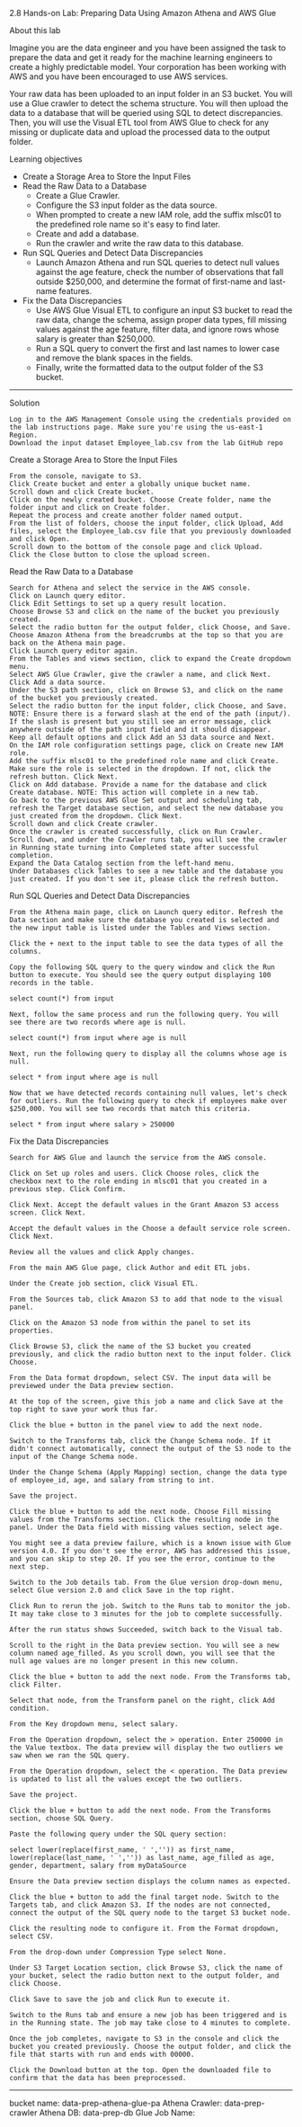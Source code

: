 2.8 Hands-on Lab: Preparing Data Using Amazon Athena and AWS Glue


About this lab

Imagine you are the data engineer and you have been assigned the task to prepare the data and get it ready for the
machine learning engineers to create a highly predictable model. Your corporation has been working with AWS and you
have been encouraged to use AWS services.

Your raw data has been uploaded to an input folder in an S3 bucket. You will use a Glue crawler to detect the schema
structure. You will then upload the data to a database that will be queried using SQL to detect discrepancies. Then,
you will use the Visual ETL tool from AWS Glue to check for any missing or duplicate data and upload the processed data
to the output folder.

Learning objectives
  - Create a Storage Area to Store the Input Files
  - Read the Raw Data to a Database
      - Create a Glue Crawler.
      - Configure the S3 input folder as the data source.
      - When prompted to create a new IAM role, add the suffix mlsc01 to the predefined role name so it's easy to find later.
      - Create and add a database.
      - Run the crawler and write the raw data to this database.
  - Run SQL Queries and Detect Data Discrepancies
      - Launch Amazon Athena and run SQL queries to detect null values against the age feature, check the number of observations
      that fall outside $250,000, and determine the format of first-name and last-name features.
  - Fix the Data Discrepancies
      - Use AWS Glue Visual ETL to configure an input S3 bucket to read the raw data, change the schema, assign proper data types,
        fill missing values against the age feature, filter data, and ignore rows whose salary is greater than $250,000.
      - Run a SQL query to convert the first and last names to lower case and remove the blank spaces in the fields.
      - Finally, write the formatted data to the output folder of the S3 bucket.

   ------------------------------------------------------


Solution

    Log in to the AWS Management Console using the credentials provided on the lab instructions page. Make sure you're using the us-east-1 Region.
    Download the input dataset Employee_lab.csv from the lab GitHub repo

Create a Storage Area to Store the Input Files

    From the console, navigate to S3.
    Click Create bucket and enter a globally unique bucket name.
    Scroll down and click Create bucket.
    Click on the newly created bucket. Choose Create folder, name the folder input and click on Create folder.
    Repeat the process and create another folder named output.
    From the list of folders, choose the input folder, click Upload, Add files, select the Employee_lab.csv file that you previously downloaded and click Open.
    Scroll down to the bottom of the console page and click Upload.
    Click the Close button to close the upload screen.

Read the Raw Data to a Database

    Search for Athena and select the service in the AWS console.
    Click on Launch query editor.
    Click Edit Settings to set up a query result location.
    Choose Browse S3 and click on the name of the bucket you previously created.
    Select the radio button for the output folder, click Choose, and Save.
    Choose Amazon Athena from the breadcrumbs at the top so that you are back on the Athena main page.
    Click Launch query editor again.
    From the Tables and views section, click to expand the Create dropdown menu.
    Select AWS Glue Crawler, give the crawler a name, and click Next.
    Click Add a data source.
    Under the S3 path section, click on Browse S3, and click on the name of the bucket you previously created.
    Select the radio button for the input folder, click Choose, and Save. NOTE: Ensure there is a forward slash at the end of the path (input/). If the slash is present but you still see an error message, click anywhere outside of the path input field and it should disappear.
    Keep all default options and click Add an S3 data source and Next.
    On the IAM role configuration settings page, click on Create new IAM role.
    Add the suffix mlsc01 to the predefined role name and click Create. Make sure the role is selected in the dropdown. If not, click the refresh button. Click Next.
    Click on Add database. Provide a name for the database and click Create database. NOTE: This action will complete in a new tab.
    Go back to the previous AWS Glue Set output and scheduling tab, refresh the Target database section, and select the new database you just created from the dropdown. Click Next.
    Scroll down and click Create crawler.
    Once the crawler is created successfully, click on Run Crawler.
    Scroll down, and under the Crawler runs tab, you will see the crawler in Running state turning into Completed state after successful completion.
    Expand the Data Catalog section from the left-hand menu.
    Under Databases click Tables to see a new table and the database you just created. If you don't see it, please click the refresh button.

Run SQL Queries and Detect Data Discrepancies

    From the Athena main page, click on Launch query editor. Refresh the Data section and make sure the database you created is selected and the new input table is listed under the Tables and Views section.

    Click the + next to the input table to see the data types of all the columns.

    Copy the following SQL query to the query window and click the Run button to execute. You should see the query output displaying 100 records in the table.

    select count(*) from input

    Next, follow the same process and run the following query. You will see there are two records where age is null.

    select count(*) from input where age is null

    Next, run the following query to display all the columns whose age is null.

    select * from input where age is null

    Now that we have detected records containing null values, let's check for outliers. Run the following query to check if employees make over $250,000. You will see two records that match this criteria.

    select * from input where salary > 250000

Fix the Data Discrepancies

    Search for AWS Glue and launch the service from the AWS console.

    Click on Set up roles and users. Click Choose roles, click the checkbox next to the role ending in mlsc01 that you created in a previous step. Click Confirm.

    Click Next. Accept the default values in the Grant Amazon S3 access screen. Click Next.

    Accept the default values in the Choose a default service role screen. Click Next.

    Review all the values and click Apply changes.

    From the main AWS Glue page, click Author and edit ETL jobs.

    Under the Create job section, click Visual ETL.

    From the Sources tab, click Amazon S3 to add that node to the visual panel.

    Click on the Amazon S3 node from within the panel to set its properties.

    Click Browse S3, click the name of the S3 bucket you created previously, and click the radio button next to the input folder. Click Choose.

    From the Data format dropdown, select CSV. The input data will be previewed under the Data preview section.

    At the top of the screen, give this job a name and click Save at the top right to save your work thus far.

    Click the blue + button in the panel view to add the next node.

    Switch to the Transforms tab, click the Change Schema node. If it didn't connect automatically, connect the output of the S3 node to the input of the Change Schema node.

    Under the Change Schema (Apply Mapping) section, change the data type of employee_id, age, and salary from string to int.

    Save the project.

    Click the blue + button to add the next node. Choose Fill missing values from the Transforms section. Click the resulting node in the panel. Under the Data field with missing values section, select age.

    You might see a data preview failure, which is a known issue with Glue version 4.0. If you don't see the error, AWS has addressed this issue, and you can skip to step 20. If you see the error, continue to the next step.

    Switch to the Job details tab. From the Glue version drop-down menu, select Glue version 2.0 and click Save in the top right.

    Click Run to rerun the job. Switch to the Runs tab to monitor the job. It may take close to 3 minutes for the job to complete successfully.

    After the run status shows Succeeded, switch back to the Visual tab.

    Scroll to the right in the Data preview section. You will see a new column named age_filled. As you scroll down, you will see that the null age values are no longer present in this new column.

    Click the blue + button to add the next node. From the Transforms tab, click Filter.

    Select that node, from the Transform panel on the right, click Add condition.

    From the Key dropdown menu, select salary.

    From the Operation dropdown, select the > operation. Enter 250000 in the Value textbox. The data preview will display the two outliers we saw when we ran the SQL query.

    From the Operation dropdown, select the < operation. The Data preview is updated to list all the values except the two outliers.

    Save the project.

    Click the blue + button to add the next node. From the Transforms section, choose SQL Query.

    Paste the following query under the SQL query section:

    select lower(replace(first_name, ' ','')) as first_name, lower(replace(last_name, ' ','')) as last_name, age_filled as age, gender, department, salary from myDataSource

    Ensure the Data preview section displays the column names as expected.

    Click the blue + button to add the final target node. Switch to the Targets tab, and click Amazon S3. If the nodes are not connected, connect the output of the SQL query node to the target S3 bucket node.

    Click the resulting node to configure it. From the Format dropdown, select CSV.

    From the drop-down under Compression Type select None.

    Under S3 Target Location section, click Browse S3, click the name of your bucket, select the radio button next to the output folder, and click Choose.

    Click Save to save the job and click Run to execute it.

    Switch to the Runs tab and ensure a new job has been triggered and is in the Running state. The job may take close to 4 minutes to complete.

    Once the job completes, navigate to S3 in the console and click the bucket you created previously. Choose the output folder, and click the file that starts with run and ends with 00000.

    Click the Download button at the top. Open the downloaded file to confirm that the data has been preprocessed.


   ------------------------------------------------------

   bucket name: data-prep-athena-glue-pa
   Athena Crawler: data-prep-crawler
   Athena DB: data-prep-db
   Glue Job Name:



